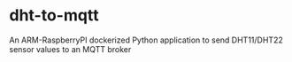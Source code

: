 # dht-to-mqtt
An ARM-RaspberryPI dockerized Python application to send DHT11/DHT22 sensor values to an MQTT broker
